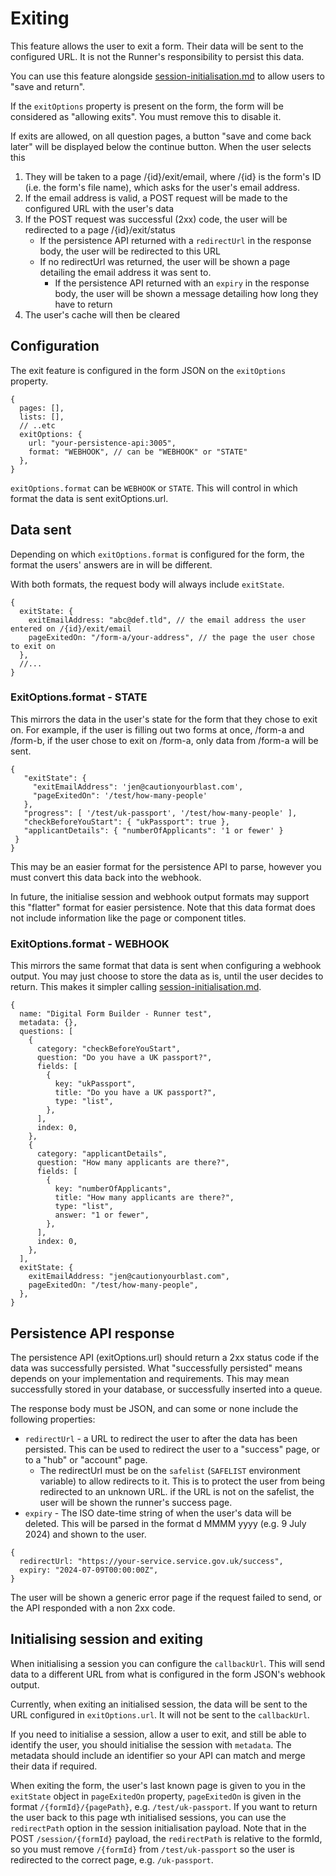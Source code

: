 # Exiting

This feature allows the user to exit a form. Their data will be sent to the configured URL. It is not the Runner's
responsibility to persist this data.

You can use this feature alongside [session-initialisation.md](./session-initialisation.md) to allow users to "save and return".

If the `exitOptions` property is present on the form, the form will be considered as "allowing exits". You must remove this
to disable it.

If exits are allowed, on all question pages, a button "save and come back later" will be displayed below the continue button.
When the user selects this

1. They will be taken to a page /{id}/exit/email, where /{id} is the form's ID (i.e. the form's file name), which asks for the user's email address.
2. If the email address is valid, a POST request will be made to the configured URL with the user's data
3. If the POST request was successful (2xx) code, the user will be redirected to a page /{id}/exit/status
   - If the persistence API returned with a `redirectUrl` in the response body, the user will be redirected to this URL
   - If no redirectUrl was returned, the user will be shown a page detailing the email address it was sent to.
     - If the persistence API returned with an `expiry` in the response body, the user will be shown a message detailing how long they have to return
4. The user's cache will then be cleared

## Configuration

The exit feature is configured in the form JSON on the `exitOptions` property.

```json5
{
  pages: [],
  lists: [],
  // ..etc
  exitOptions: {
    url: "your-persistence-api:3005",
    format: "WEBHOOK", // can be "WEBHOOK" or "STATE"
  },
}
```

`exitOptions.format` can be `WEBHOOK` or `STATE`. This will control in which format the data is sent exitOptions.url.

## Data sent

Depending on which `exitOptions.format` is configured for the form, the format the users' answers are in will be different.

With both formats, the request body will always include `exitState`.

```json5
{
  exitState: {
    exitEmailAddress: "abc@def.tld", // the email address the user entered on /{id}/exit/email
    pageExitedOn: "/form-a/your-address", // the page the user chose to exit on
  },
  //...
}
```

### ExitOptions.format - STATE

This mirrors the data in the user's state for the form that they chose to exit on. For example, if the user is filling out
two forms at once, /form-a and /form-b, if the user chose to exit on /form-a, only data from /form-a will be sent.

```json5
{
   "exitState": {
     "exitEmailAddress": 'jen@cautionyourblast.com',
     "pageExitedOn": '/test/how-many-people'
   },
   "progress": [ '/test/uk-passport', '/test/how-many-people' ],
   "checkBeforeYouStart": { "ukPassport": true },
   "applicantDetails": { "numberOfApplicants": '1 or fewer' }
 }
}
```

This may be an easier format for the persistence API to parse, however you must convert this data back into the webhook.

In future, the initialise session and webhook output formats may support this "flatter" format for easier persistence.
Note that this data format does not include information like the page or component titles.

### ExitOptions.format - WEBHOOK

This mirrors the same format that data is sent when configuring a webhook output. You may just choose to store the data
as is, until the user decides to return. This makes it simpler calling [session-initialisation.md](./session-initialisation.md).

```json5
{
  name: "Digital Form Builder - Runner test",
  metadata: {},
  questions: [
    {
      category: "checkBeforeYouStart",
      question: "Do you have a UK passport?",
      fields: [
        {
          key: "ukPassport",
          title: "Do you have a UK passport?",
          type: "list",
        },
      ],
      index: 0,
    },
    {
      category: "applicantDetails",
      question: "How many applicants are there?",
      fields: [
        {
          key: "numberOfApplicants",
          title: "How many applicants are there?",
          type: "list",
          answer: "1 or fewer",
        },
      ],
      index: 0,
    },
  ],
  exitState: {
    exitEmailAddress: "jen@cautionyourblast.com",
    pageExitedOn: "/test/how-many-people",
  },
}
```

## Persistence API response

The persistence API (exitOptions.url) should return a 2xx status code if the data was successfully persisted. What
"successfully persisted" means depends on your implementation and requirements. This may mean successfully stored in your database,
or successfully inserted into a queue.

The response body must be JSON, and can some or none include the following properties:

- `redirectUrl` - a URL to redirect the user to after the data has been persisted. This can be used to redirect the user to a
  "success" page, or to a "hub" or "account" page.
  - The redirectUrl must be on the `safelist` (`SAFELIST` environment variable) to allow redirects to it. This is to protect the user from being redirected to an unknown URL.
    if the URL is not on the safelist, the user will be shown the runner's success page.
- `expiry` - The ISO date-time string of when the user's data will be deleted. This will be parsed in the format d MMMM yyyy (e.g. 9 July 2024) and shown to the user.

```json5
{
  redirectUrl: "https://your-service.service.gov.uk/success",
  expiry: "2024-07-09T00:00:00Z",
}
```

The user will be shown a generic error page if the request failed to send, or the API responded with a non 2xx code.

## Initialising session and exiting

When initialising a session you can configure the `callbackUrl`. This will send data to a different URL from
what is configured in the form JSON's webhook output.

Currently, when exiting an initialised session, the data will be sent to the URL configured in `exitOptions.url`. It will not be sent to the `callbackUrl`.

If you need to initialise a session, allow a user to exit, and still be able to identify the user, you should initialise
the session with `metadata`. The metadata should include an identifier so your API can match and merge their data if required.

When exiting the form, the user's last known page is given to you in the `exitState` object in `pageExitedOn` property,
`pageExitedOn` is given in the format `/{formId}/{pagePath}`, e.g. `/test/uk-passport`. If you want to return the user back
to this page wth initialised sessions, you can use the `redirectPath` option in the session initialisation payload.
Note that in the POST `/session/{formId}` payload, the `redirectPath` is relative to the formId, so you must remove `/{formId}`
from `/test/uk-passport` so the user is redirected to the correct page, e.g. `/uk-passport`.
